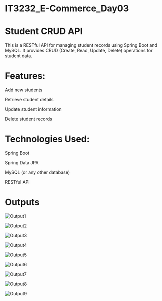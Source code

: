 # IT3232_E-Commerce_Day03

# Student CRUD API

This is a RESTful API for managing student records using Spring Boot and MySQL. It provides CRUD (Create, Read, Update, Delete) operations for student data.

# Features:
Add new students

Retrieve student details

Update student information

Delete student records

# Technologies Used:
Spring Boot

Spring Data JPA

MySQL (or any other database)

RESTful API

# Outputs

![Output1](https://github.com/user-attachments/assets/21c30b3b-17e2-483a-8be0-10f91e6f29a0)


![Output2](https://github.com/user-attachments/assets/977e8138-9f09-4888-83bc-e6904391bea6)


![Output3](https://github.com/user-attachments/assets/a7265372-2008-457d-8702-4eebfce6ffe9)


![Output4](https://github.com/user-attachments/assets/a832eb4c-860a-4eda-bd30-7f3f96ec28b4)


![Output5](https://github.com/user-attachments/assets/f9668ccd-7a91-4f84-a989-0622f19e54d8)


![Output6](https://github.com/user-attachments/assets/083dacb3-5430-466e-9ca6-d5ee7456d088)


![Output7](https://github.com/user-attachments/assets/b5654ab9-f593-48cf-ad0c-03f7bd9939a6)


![Output8](https://github.com/user-attachments/assets/c0517348-ef12-444c-92f7-d03090a3d865)


![Output9](https://github.com/user-attachments/assets/f691cb8d-a1bc-4b71-b7f3-3a612a96ee6d)
